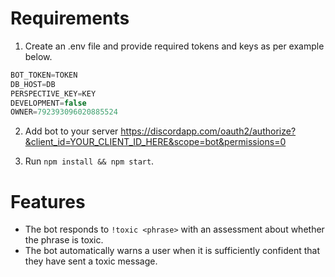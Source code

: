 # Requirements

1. Create an .env file and provide required tokens and keys as per example below.

```js
BOT_TOKEN=TOKEN
DB_HOST=DB
PERSPECTIVE_KEY=KEY
DEVELOPMENT=false
OWNER=792393096020885524
```

2. Add bot to your server https://discordapp.com/oauth2/authorize?&client_id=YOUR_CLIENT_ID_HERE&scope=bot&permissions=0

3. Run `npm install && npm start`.

# Features

* The bot responds to `!toxic <phrase>` with an assessment about whether the phrase is toxic.
* The bot automatically warns a user when it is sufficiently confident that they have sent a toxic message.
